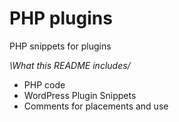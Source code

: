 # PHP plugins
PHP snippets for plugins

*\What this README includes/*
- PHP code <? ?>
- WordPress Plugin Snippets
- Comments for placements and use


